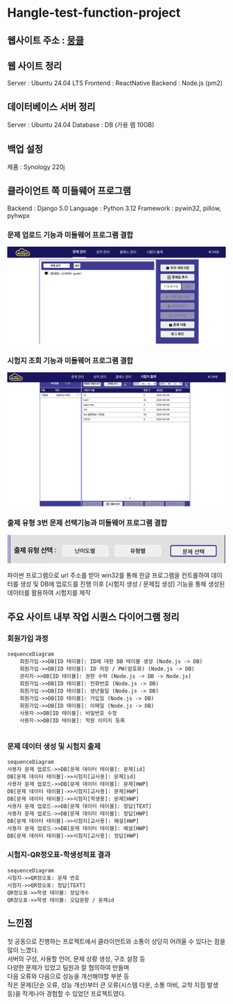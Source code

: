 # Hangle-test-function-project

## 웹사이트 주소 : [뭉클](https://moongcle.xyz)

## 웹 사이트 정리
Server : Ubuntu 24.04 LTS
Frontend : ReactNative
Backend : Node.js (pm2)

## 데이터베이스 서버 정리
Server : Ubuntu 24.04
Database : DB (가용 램 10GB)

## 백업 설정
제품 : Synology 220j

## 클라이언트 쪽 미들웨어 프로그램
Backend : Django 5.0
Language : Python 3.12
Framework : pywin32, pillow, pyhwpx
### 문제 업로드 기능과 미들웨어 프로그램 결합 
![alt text](image/image.png)

### 시험지 조회 기능과 미들웨어 프로그램 결합
![alt text](image/image2.png)

### 출제 유형 3번 문제 선택기능과 미들웨어 프로그램 결합
![alt text](image/image3.png)

파이썬 프로그램으로 url 주소를 받아
win32를 통해 한글 프로그램을 컨트롤하여 데이터를 생성 및 DB에 업로드를 진행
이후 [시험지 생성 / 문제집 생성] 기능을 통해 생성된 데이터를 활용하여 시험지를 제작

## 주요 사이트 내부 작업 시퀀스 다이어그램 정리
### 회원가입 과정
```mermaid
sequenceDiagram
	회원가입->>DB[ID 테이블]: ID에 대한 DB 테이블 생성 (Node.js -> DB)
	회원가입->>DB[ID 테이블]: ID 저장 / PW(암호화) (Node.js -> DB)
	관리자->>DB[ID 테이블]: 권한 수락 (Node.js -> DB -> Node.js)
	회원가입->>DB[ID 테이블]: 전화번호 (Node.js -> DB)
	회원가입->>DB[ID 테이블]: 생년월일 (Node.js -> DB)
	회원가입->>DB[ID 테이블]: 가입일 (Node.js -> DB)
	회원가입->>DB[ID 테이블]: 이메일 (Node.js -> DB)
	사용자->>DB[ID 테이블]: 비밀번호 수정
	사용자->>DB[ID 테이블]: 학원 이미지 등록
	
```

### 문제 데이터 생성 및 시험지 출제
```mermaid
sequenceDiagram
사용자 문제 업로드->>DB[문제 데이터 테이블]: 문제[id]
DB[문제 데이터 테이블]->>시험지[교사용]: 문제[id]
사용자 문제 업로드->>DB[문제 데이터 테이블]: 문제[HWP]
DB[문제 데이터 테이블]->>시험지[교사용]: 문제[HWP]
DB[문제 데이터 테이블]->>시험지[학생용]: 문제[HWP]
사용자 문제 업로드->>DB[문제 데이터 테이블]: 정답[TEXT]
사용자 문제 업로드->>DB[문제 데이터 테이블]: 정답[HWP]
DB[문제 데이터 테이블]->>시험지[교사용]: 해설[HWP]
사용자 문제 업로드->>DB[문제 데이터 테이블]: 해설[HWP]
DB[문제 데이터 테이블]->>시험지[교사용]: 정답[HWP]
```


### 시험지-QR정오표-학생성적표 결과
```mermaid
sequenceDiagram
시험지->>QR정오표: 문제 번호
시험지->>QR정오표: 정답[TEXT]
QR정오표->>학생 테이블: 정답개수
QR정오표->>학생 테이블: 오답문항 / 문제id
```

## 느낀점
첫 공동으로 진행하는 프로젝트에서 클라이언트와 소통이 상당히 어려울 수 있다는 점을 많이 느꼈다.  
서버의 구성, 사용할 언어, 문제 상황 생성, 구조 설정 등  
다양한 문제가 있었고 팀원과 잘 협의하여 만들며  
다음 오류와 다음으로 성능을 개선해야할 부분 등  
작은 문제(단순 오류, 성능 개선)부터 큰 오류(시스템 다운, 소통 마비, 교착 지점 발생 등)을 작게나마 경험할 수 있었던 프로젝트였다.